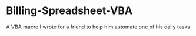 # Billing-Spreadsheet-VBA
A VBA macro I wrote for a friend to help him automate one of his daily tasks
